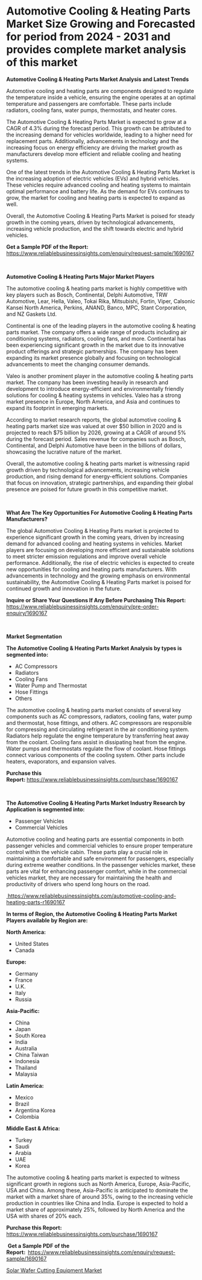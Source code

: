 <p><h1>Automotive Cooling & Heating Parts Market Size Growing and Forecasted for period from 2024 - 2031 and provides complete market analysis of this market</h1></p><p><strong>Automotive Cooling & Heating Parts Market Analysis and Latest Trends</strong></p>
<p><p>Automotive cooling and heating parts are components designed to regulate the temperature inside a vehicle, ensuring the engine operates at an optimal temperature and passengers are comfortable. These parts include radiators, cooling fans, water pumps, thermostats, and heater cores.</p><p>The Automotive Cooling & Heating Parts Market is expected to grow at a CAGR of 4.3% during the forecast period. This growth can be attributed to the increasing demand for vehicles worldwide, leading to a higher need for replacement parts. Additionally, advancements in technology and the increasing focus on energy efficiency are driving the market growth as manufacturers develop more efficient and reliable cooling and heating systems.</p><p>One of the latest trends in the Automotive Cooling & Heating Parts Market is the increasing adoption of electric vehicles (EVs) and hybrid vehicles. These vehicles require advanced cooling and heating systems to maintain optimal performance and battery life. As the demand for EVs continues to grow, the market for cooling and heating parts is expected to expand as well.</p><p>Overall, the Automotive Cooling & Heating Parts Market is poised for steady growth in the coming years, driven by technological advancements, increasing vehicle production, and the shift towards electric and hybrid vehicles.</p></p>
<p><strong>Get a Sample PDF of the Report:&nbsp;</strong> <a href="https://www.reliablebusinessinsights.com/enquiry/request-sample/1690167">https://www.reliablebusinessinsights.com/enquiry/request-sample/1690167</a></p>
<p>&nbsp;</p>
<p><strong>Automotive Cooling & Heating Parts Major Market Players</strong></p>
<p><p>The automotive cooling & heating parts market is highly competitive with key players such as Bosch, Continental, Delphi Automotive, TRW Automotive, Lear, Hella, Valeo, Tokai Rika, Mitsubishi, Fortin, Viper, Calsonic Kansei North America, Perkins, ANAND, Banco, MPC, Stant Corporation, and NZ Gaskets Ltd.</p><p>Continental is one of the leading players in the automotive cooling & heating parts market. The company offers a wide range of products including air conditioning systems, radiators, cooling fans, and more. Continental has been experiencing significant growth in the market due to its innovative product offerings and strategic partnerships. The company has been expanding its market presence globally and focusing on technological advancements to meet the changing consumer demands.</p><p>Valeo is another prominent player in the automotive cooling & heating parts market. The company has been investing heavily in research and development to introduce energy-efficient and environmentally friendly solutions for cooling & heating systems in vehicles. Valeo has a strong market presence in Europe, North America, and Asia and continues to expand its footprint in emerging markets.</p><p>According to market research reports, the global automotive cooling & heating parts market size was valued at over $50 billion in 2020 and is projected to reach $75 billion by 2026, growing at a CAGR of around 5% during the forecast period. Sales revenue for companies such as Bosch, Continental, and Delphi Automotive have been in the billions of dollars, showcasing the lucrative nature of the market.</p><p>Overall, the automotive cooling & heating parts market is witnessing rapid growth driven by technological advancements, increasing vehicle production, and rising demand for energy-efficient solutions. Companies that focus on innovation, strategic partnerships, and expanding their global presence are poised for future growth in this competitive market.</p></p>
<p>&nbsp;</p>
<p><strong>What Are The Key Opportunities For Automotive Cooling & Heating Parts Manufacturers?</strong></p>
<p><p>The global Automotive Cooling & Heating Parts market is projected to experience significant growth in the coming years, driven by increasing demand for advanced cooling and heating systems in vehicles. Market players are focusing on developing more efficient and sustainable solutions to meet stricter emission regulations and improve overall vehicle performance. Additionally, the rise of electric vehicles is expected to create new opportunities for cooling and heating parts manufacturers. With advancements in technology and the growing emphasis on environmental sustainability, the Automotive Cooling & Heating Parts market is poised for continued growth and innovation in the future.</p></p>
<p><strong>Inquire or Share Your Questions If Any Before Purchasing This Report:</strong> <a href="https://www.reliablebusinessinsights.com/enquiry/pre-order-enquiry/1690167">https://www.reliablebusinessinsights.com/enquiry/pre-order-enquiry/1690167</a></p>
<p>&nbsp;</p>
<p><strong>Market Segmentation</strong></p>
<p><strong>The Automotive Cooling & Heating Parts Market Analysis by types is segmented into:</strong></p>
<p><ul><li>AC Compressors</li><li>Radiators</li><li>Cooling Fans</li><li>Water Pump and Thermostat</li><li>Hose Fittings</li><li>Others</li></ul></p>
<p><p>The automotive cooling & heating parts market consists of several key components such as AC compressors, radiators, cooling fans, water pump and thermostat, hose fittings, and others. AC compressors are responsible for compressing and circulating refrigerant in the air conditioning system. Radiators help regulate the engine temperature by transferring heat away from the coolant. Cooling fans assist in dissipating heat from the engine. Water pumps and thermostats regulate the flow of coolant. Hose fittings connect various components of the cooling system. Other parts include heaters, evaporators, and expansion valves.</p></p>
<p><strong>Purchase this Report:&nbsp;</strong><a href="https://www.reliablebusinessinsights.com/purchase/1690167">https://www.reliablebusinessinsights.com/purchase/1690167</a></p>
<p>&nbsp;</p>
<p><strong>The Automotive Cooling & Heating Parts Market Industry Research by Application is segmented into:</strong></p>
<p><ul><li>Passenger Vehicles</li><li>Commercial Vehicles</li></ul></p>
<p><p>Automotive cooling and heating parts are essential components in both passenger vehicles and commercial vehicles to ensure proper temperature control within the vehicle cabin. These parts play a crucial role in maintaining a comfortable and safe environment for passengers, especially during extreme weather conditions. In the passenger vehicles market, these parts are vital for enhancing passenger comfort, while in the commercial vehicles market, they are necessary for maintaining the health and productivity of drivers who spend long hours on the road.</p></p>
<p><a href="https://www.reliablebusinessinsights.com/automotive-cooling-and-heating-parts-r1690167">&nbsp;https://www.reliablebusinessinsights.com/automotive-cooling-and-heating-parts-r1690167</a></p>
<p><strong>In terms of Region, the Automotive Cooling & Heating Parts Market Players available by Region are:</strong></p>
<p>
    <p> <strong> North America: </strong>
        <ul>
            <li>United States</li>
            <li>Canada</li>
        </ul>
        </p> 
    <p> <strong> Europe: </strong>
        <ul>
            <li>Germany</li>
            <li>France</li>
            <li>U.K.</li>
            <li>Italy</li>
            <li>Russia</li>
        </ul>
        </p> 
    <p> <strong> Asia-Pacific: </strong>
        <ul>
            <li>China</li>
            <li>Japan</li>
            <li>South Korea</li>
            <li>India</li>
            <li>Australia</li>
            <li>China Taiwan</li>
            <li>Indonesia</li>
            <li>Thailand</li>
            <li>Malaysia</li>
        </ul>
        </p> 
    <p> <strong> Latin America: </strong>
        <ul>
            <li>Mexico</li>
            <li>Brazil</li>
            <li>Argentina Korea</li>
            <li>Colombia</li>
        </ul>
        </p> 
    <p> <strong> Middle East & Africa: </strong>
        <ul>
            <li>Turkey</li>
            <li>Saudi</li>
            <li>Arabia</li>
            <li>UAE</li>
            <li>Korea</li>
        </ul>
    </p>
    </p>
<p><p>The automotive cooling & heating parts market is expected to witness significant growth in regions such as North America, Europe, Asia-Pacific, USA and China. Among these, Asia-Pacific is anticipated to dominate the market with a market share of around 35%, owing to the increasing vehicle production in countries like China and India. Europe is expected to hold a market share of approximately 25%, followed by North America and the USA with shares of 20% each.</p></p>
<p><strong>Purchase this Report: </strong><a href="https://www.reliablebusinessinsights.com/purchase/1690167">https://www.reliablebusinessinsights.com/purchase/1690167</a></p>
<p>&nbsp;<strong>Get a Sample PDF of the Report:&nbsp;&nbsp;</strong><a href="https://www.reliablebusinessinsights.com/enquiry/request-sample/1690167">https://www.reliablebusinessinsights.com/enquiry/request-sample/1690167</a></p>
<p><strong></strong></p>
<p><p><a href="https://github.com/abdulKoss1914/Market-Research-Report-List-1/blob/main/solar-wafer-cutting-equipment-market.md">Solar Wafer Cutting Equipment Market</a></p></p>